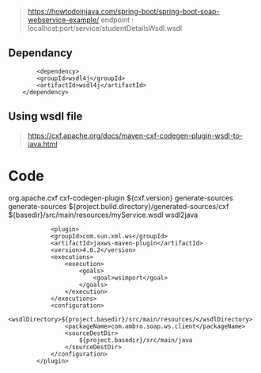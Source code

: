
> https://howtodoinjava.com/spring-boot/spring-boot-soap-webservice-example/
> endpoint : localhost:port/service/studentDetailsWsdl.wsdl

## Dependancy
    		<dependency>
			<groupId>wsdl4j</groupId>
			<artifactId>wsdl4j</artifactId>
		</dependency>

## Using wsdl file

> https://cxf.apache.org/docs/maven-cxf-codegen-plugin-wsdl-to-java.html

# Code
<plugin>
    <groupId>org.apache.cxf</groupId>
    <artifactId>cxf-codegen-plugin</artifactId>
    <version>${cxf.version}</version>
    <executions>
        <execution>
            <id>generate-sources</id>
            <phase>generate-sources</phase>
            <configuration>
                <sourceRoot>${project.build.directory}/generated-sources/cxf</sourceRoot>
                <wsdlOptions>
                    <wsdlOption>
                        <wsdl>${basedir}/src/main/resources/myService.wsdl</wsdl>
                    </wsdlOption>
                </wsdlOptions>
            </configuration>
            <goals>
                <goal>wsdl2java</goal>
            </goals>
        </execution>
    </executions>
</plugin>

    			<plugin>
				<groupId>com.sun.xml.ws</groupId>
				<artifactId>jaxws-maven-plugin</artifactId>
				<version>4.0.2</version>
				<executions>
					<execution>
						<goals>
							<goal>wsimport</goal>
						</goals>
					</execution>
				</executions>
				<configuration>
					<wsdlDirectory>${project.basedir}/src/main/resources/</wsdlDirectory>
					<packageName>com.ambro.soap.ws.client</packageName>
					<sourceDestDir>
						${project.basedir}/src/main/java
					</sourceDestDir>
				</configuration>
			</plugin>
